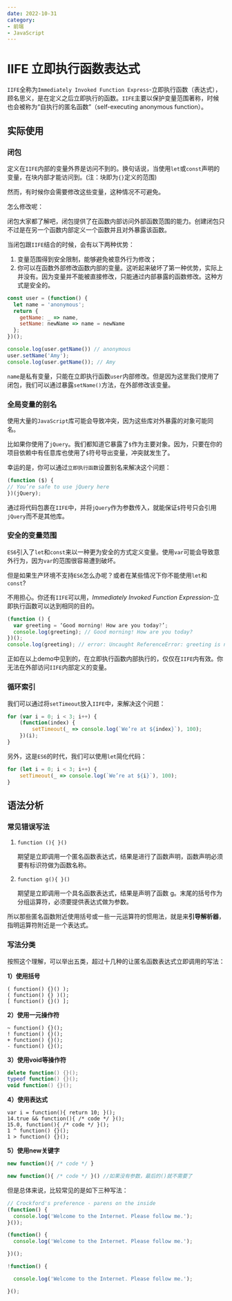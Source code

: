 ```yaml
---
date: 2022-10-31
category:
- 前端
- JavaScript
---
```


# IIFE 立即执行函数表达式

`IIFE`全称为`Immediately Invoked Function Express`-立即执行函数（表达式），顾名思义，是在定义之后立即执行的函数。`IIFE`主要以保护变量范围著称，时候也会被称为“自执行的匿名函数”（self-executing anonymous function）。

## 实际使用

### 闭包

定义在`IIFE`内部的变量外界是访问不到的。换句话说，当使用`let`或`const`声明的变量，在块内部才能访问到。(注：块即为`{}`定义的范围)

然而，有时候你会需要修改这些变量，这种情况不可避免。

怎么修改呢：

闭包大家都了解吧，闭包提供了在函数内部访问外部函数范围的能力。创建闭包只不过是在另一个函数内部定义一个函数并且对外暴露该函数。

当闭包跟`IIFE`结合的时候，会有以下两种优势：

1. 变量范围得到安全限制，能够避免被意外行为修改；
2. 你可以在函数外部修改函数内部的变量。这听起来破坏了第一种优势，实际上并没有。因为变量并不能被直接修改，只能通过内部暴露的函数修改。这种方式是安全的。

```javascript
const user = (function() {
  let name = 'anonymous';  
  return {
    getName: _ => name,
    setName: newName => name = newName
  };
})();

console.log(user.getName()) // anonymous
user.setName('Amy');
console.log(user.getName()); // Amy
```

`name`是私有变量，只能在立即执行函数`user`内部修改。但是因为这里我们使用了闭包，我们可以通过暴露`setName()`方法，在外部修改该变量。

### 全局变量的别名

使用大量的`JavaScript`库可能会导致冲突，因为这些库对外暴露的对象可能同名。

比如果你使用了`jQuery`。我们都知道它暴露了`$`作为主要对象。因为，只要在你的项目依赖中有任意库也使用了`$`符号导出变量，冲突就发生了。

幸运的是，你可以通过`立即执行函数`设置别名来解决这个问题：

```javascript
(function ($) {
// You’re safe to use jQuery here
})(jQuery);
```

通过将代码包裹在`IIFE`中，并将`jQuery`作为参数传入，就能保证`$`符号只会引用`jQuery`而不是其他库。

### 安全的变量范围

`ES6`引入了`let`和`const`来以一种更为安全的方式定义变量。使用`var`可能会导致意外行为，因为`var`的范围很容易遭到破坏。

但是如果生产环境不支持`ES6`怎么办呢？或者在某些情况下你不能使用`let`和`const`?

不用担心。你还有`IIFE`可以用，*Immediately Invoked Function Expression*-立即执行函数可以达到相同的目的。

```javascript
(function () {
  var greeting = ‘Good morning! How are you today?’;
  console.log(greeting); // Good morning! How are you today?
})();
console.log(greeting); // error: Uncaught ReferenceError: greeting is not defined
```

正如在以上demo中见到的，在立即执行函数内部执行的，仅仅在`IIFE`内有效。你无法在外部访问`IIFE`内部定义的变量。

### 循环索引

我们可以通过将`setTimeout`放入`IIFE`中，来解决这个问题：

```javascript
for (var i = 0; i < 3; i++) {
    (function(index) {
        setTimeout(_ => console.log(`We’re at ${index}`), 100);
    })(i);
}
```

另外，这是`ES6`的时代，我们可以使用`let`简化代码：

```js
for (let i = 0; i < 3; i++) {
    setTimeout(_ => console.log(`We’re at ${i}`), 100);
}
```

## 语法分析

### 常见错误写法

1. `function (){ }()`

   期望是立即调用一个匿名函数表达式，结果是进行了函数声明，函数声明必须要有标识符做为函数名称。

2. `function g(){ }()`

   期望是立即调用一个具名函数表达式，结果是声明了函数 g。末尾的括号作为分组运算符，必须要提供表达式做为参数。

所以那些匿名函数附近使用括号或一些一元运算符的惯用法，就是来**引导解析器**，指明运算符附近是一个表达式。

### 写法分类

按照这个理解，可以举出五类，超过十几种的让匿名函数表达式立即调用的写法：

**1）使用括号**

```delphi
( function() {}() );
( function() {} )();
[ function() {}() ];
```

**2）使用一元操作符**

```delphi
~ function() {}();
! function() {}();
+ function() {}();
- function() {}();
```

**3）使用void等操作符**

```actionscript
delete function() {}();
typeof function() {}();
void function() {}();
```

**4）使用表达式**

```delphi
var i = function(){ return 10; }();
14.true && function(){ /* code */ }();
15.0, function(){ /* code */ }();
1 ^ function() {}();
1 > function() {}();
```

**5）使用new关键字**

```js
new function(){ /* code */ }

new function(){ /* code */ }() //如果没有参数，最后的()就不需要了
```

但是总体来说，比较常见的是如下三种写法：

```js
// Crockford's preference - parens on the inside
(function() {
  console.log('Welcome to the Internet. Please follow me.');
}()); 

(function() {
  console.log('Welcome to the Internet. Please follow me.'); 

})(); 

!function() {

  console.log('Welcome to the Internet. Please follow me.'); 

}(); 
```
